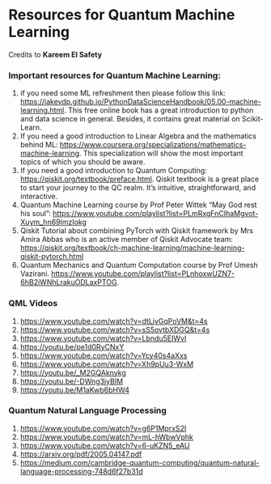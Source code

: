 # Resources for Quantum Machine Learning

Credits to <b>Kareem El Safety</b>


### Important resources for Quantum Machine Learning:
1. if you need some ML refreshment then please follow this link:
https://jakevdp.github.io/PythonDataScienceHandbook/05.00-machine-learning.html. This free online book has a great introduction to python and data science in general. Besides, it contains great material on Scikit-Learn.
2. If you need a good introduction to Linear Algebra and the mathematics behind ML:
https://www.coursera.org/specializations/mathematics-machine-learning. This specialization will show the most important topics of which you should be aware.
3. If you need a good introduction to Quantum Computing:
https://qiskit.org/textbook/preface.html. Qiskit textbook is a great place to start your journey to the QC realm. It’s intuitive, straightforward, and interactive.
4. Quantum Machine Learning course by Prof Peter Wittek “May God rest his soul”:
https://www.youtube.com/playlist?list=PLmRxgFnCIhaMgvot-Xuym_hn69lmzIokg
5. Qiskit Tutorial about combining PyTorch with Qiskit framework by Mrs Amira Abbas who is an active member of Qiskit Advocate team:
https://qiskit.org/textbook/ch-machine-learning/machine-learning-qiskit-pytorch.html
6. Quantum Mechanics and Quantum Computation course by Prof Umesh Vazirani. 
https://www.youtube.com/playlist?list=PLnhoxwUZN7-6hB2iWNhLrakuODLaxPTOG. 

### QML Videos
1. https://www.youtube.com/watch?v=dtLjvGqPoVM&t=4s
2. https://www.youtube.com/watch?v=sS5ovtbXDGQ&t=4s
3. https://www.youtube.com/watch?v=Lbndu5EIWvI
4. https://youtu.be/pe1d0RyCNxY
5. https://www.youtube.com/watch?v=Ycy40s4aXxs
6. https://www.youtube.com/watch?v=Xh9pUu3-WxM
7. https://youtu.be/_M2GQAknykg
8. https://youtu.be/-DWng3jyBIM
9. https://youtu.be/M1aKwb6bHW4


### Quantum Natural Language Processing
1. https://www.youtube.com/watch?v=g6P1MprxS2I
2. https://www.youtube.com/watch?v=mL-hWbwVphk
3. https://www.youtube.com/watch?v=6-uKZN5_eAU
4. https://arxiv.org/pdf/2005.04147.pdf
5. https://medium.com/cambridge-quantum-computing/quantum-natural-language-processing-748d6f27b31d
